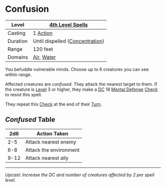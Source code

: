 # Confusion

| Level    | [4th Level Spells](4th%20Level%20Spells.md)                                  |
| -------- | ---------------------------------------------------------------------------- |
| Casting  | 1 [Action](../../../../Game%20Procedures/Core%20Procedures/Action.md)        |
| Duration | Until dispelled ([Concentration](../../Concentration.md))                    |
| Range    | 120 feet                                                                     |
| Domains  | [Air](../../Spell%20Domains/Air.md), [Water](../../Spell%20Domains/Water.md) |

You befuddle vulnerable minds. Choose up to 6 creatures you can see within range.

Affected creatures are *confused*. They attack the nearest target to them. If the creature is [Level](../../../../Player%20Characters/Derived%20Statistics/Level.md) 3 or higher, they make a [DC](../../../../Game%20Procedures/Core%20Procedures/DC.md) 18 [Mental Defense](../../../../Player%20Characters/Derived%20Statistics/Mental%20Defense.md) [Check](../../../../Game%20Procedures/Core%20Procedures/Check.md) to resist this spell.

They repeat this [Check](../../../../Game%20Procedures/Core%20Procedures/Check.md) at the end of their [Turn](../../../../Game%20Procedures/Core%20Procedures/Turn.md).

## *Confused* Table

| 2d6  | Action Taken           |
| ---- | ---------------------- |
| 2-5  | Attack nearest enemy   |
| 6-8  | Attack the environment |
| 9-12 | Attack nearest ally    |

---
*Upcast: Increase the DC and number of creatures affected by 2 per spell level.*
